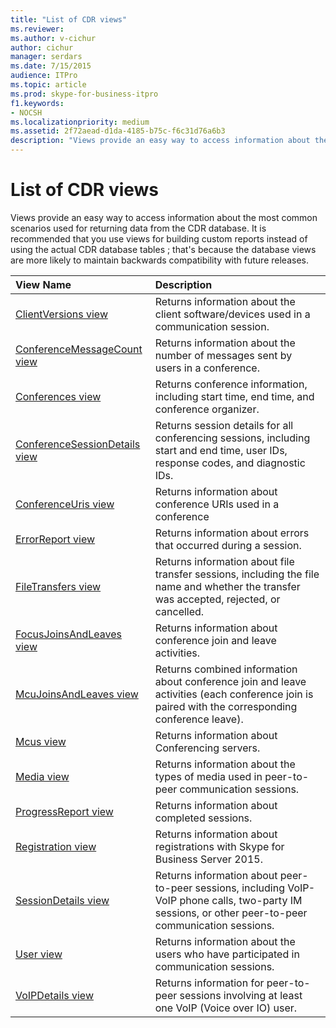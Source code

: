 ```yaml
---
title: "List of CDR views"
ms.reviewer: 
ms.author: v-cichur
author: cichur
manager: serdars
ms.date: 7/15/2015
audience: ITPro
ms.topic: article
ms.prod: skype-for-business-itpro
f1.keywords:
- NOCSH
ms.localizationpriority: medium
ms.assetid: 2f72aead-d1da-4185-b75c-f6c31d76a6b3
description: "Views provide an easy way to access information about the most common scenarios used for returning data from the CDR database. It is recommended that you use views for building custom reports instead of using the actual CDR database tables ; that's because the database views are more likely to maintain backwards compatibility with future releases."
---
```


# List of CDR views
 
Views provide an easy way to access information about the most common scenarios used for returning data from the CDR database. It is recommended that you use views for building custom reports instead of using the actual CDR database tables ; that's because the database views are more likely to maintain backwards compatibility with future releases.
  
|**View Name**|**Description**|
|:-----|:-----|
|[ClientVersions view](clientversions-0.md) <br/> |Returns information about the client software/devices used in a communication session.  <br/> |
|[ConferenceMessageCount view](conferencemessagecount-0.md) <br/> |Returns information about the number of messages sent by users in a conference.  <br/> |
|[Conferences view](conferences-0.md) <br/> |Returns conference information, including start time, end time, and conference organizer.  <br/> |
|[ConferenceSessionDetails view](conferencesessiondetails.md) <br/> |Returns session details for all conferencing sessions, including start and end time, user IDs, response codes, and diagnostic IDs.  <br/> |
|[ConferenceUris view](conferenceuris-0.md) <br/> |Returns information about conference URIs used in a conference  <br/> |
|[ErrorReport view](errorreport-0.md) <br/> |Returns information about errors that occurred during a session.  <br/> |
|[FileTransfers view](filetransfers.md) <br/> |Returns information about file transfer sessions, including the file name and whether the transfer was accepted, rejected, or cancelled.  <br/> |
|[FocusJoinsAndLeaves view](focusjoinsandleaves-0.md) <br/> |Returns information about conference join and leave activities.  <br/> |
|[McuJoinsAndLeaves view](mcujoinsandleaves-0.md) <br/> |Returns combined information about conference join and leave activities (each conference join is paired with the corresponding conference leave).  <br/> |
|[Mcus view](mcus-0.md) <br/> |Returns information about Conferencing servers.  <br/> |
|[Media view](media-0.md) <br/> |Returns information about the types of media used in peer-to-peer communication sessions.  <br/> |
|[ProgressReport view](progressreport-0.md) <br/> |Returns information about completed sessions.  <br/> |
|[Registration view](registration-0.md) <br/> |Returns information about registrations with Skype for Business Server 2015.  <br/> |
|[SessionDetails view](sessiondetails-0.md) <br/> |Returns information about peer-to-peer sessions, including VoIP-VoIP phone calls, two-party IM sessions, or other peer-to-peer communication sessions.  <br/> |
|[User view](user.md) <br/> |Returns information about the users who have participated in communication sessions.  <br/> |
|[VoIPDetails view](voipdetails.md) <br/> |Returns information for peer-to-peer sessions involving at least one VoIP (Voice over IO) user.  <br/> |
   

